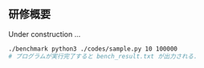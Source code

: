 ## 研修概要

Under construction ...

``` sh
./benchmark python3 ./codes/sample.py 10 100000
# プログラムが実行完了すると bench_result.txt が出力される．
```
<!--
この研修では下記の項目を学びます．
- シェルの基本的な使い方
  - 環境変数
  - シンボリックリンク
  - bash_profile
- プログラミング毎のベンチマーク計測
- 計測結果からグラフ作成

## 研修内容

#### benchmarkコマンドを実行可能にする．

プログラミングのベンチマークを計測するプログラムが

#### プログラムを作成し，benchmarkコマンドにて計測する

#### 計測結果をグラフ化する．
-->
